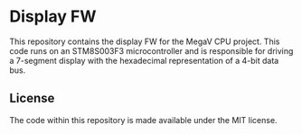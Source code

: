 # Display FW

This repository contains the display FW for the MegaV CPU project. This code runs on an STM8S003F3
microcontroller and is responsible for driving a 7-segment display with the hexadecimal
representation of a 4-bit data bus.

## License

The code within this repository is made available under the MIT license.
